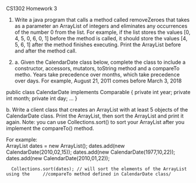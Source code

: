 CS1302 Homework 3

1.	Write a java program that calls a method called removeZeroes that takes as a parameter an ArrayList of integers and eliminates any occurrences of the number 0 from the list. For example, if the list stores the values [0, 4, 5, 0, 6, 0, 1] before the method is called, it should store the values [4, 5, 6, 1] after the method finishes executing. Print the ArrayList before and after the method call. 
 
2.	a. Given the CalendarDate class below, complete the class to include a constructor, accessors, mutators, toString method and a compareTo metho. Years take precedence over months, which take precedence over days. For example, August 21, 2011 comes before March 3, 2018 
 
public class CalendarDate implements Comparable<CalendarDate> {     private int year;     private int month; 
    private int day; 
 …
} 

b. Write a client class that creates an ArrayList with  at least 5 objects of the CalendarDate class. Print the ArrayList, then sort the ArrayList and print it again. Note: you can use Collections.sort() to sort your ArrayList after you implement the compareTo() method. 
 
For example:  
ArrayList<CalendarDate> dates = new ArrayList<CalendarDate>(); dates.add(new CalendarDate(2010,02,15)); dates.add(new CalendarDate(1977,10,22)); dates.add(new CalendarDate(2010,01,22)); 
 
 
      Collections.sort(dates); // will sort the elements of the ArrayList using the  	//compareTo method defined in CalendarDate class/ 
